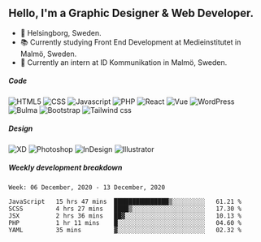 ## Hello, I'm a Graphic Designer & Web Developer.

- 📍 Helsingborg, Sweden.
- 📚 Currently studying Front End Development at Medieinstitutet in Malmö, Sweden.
- 💼 Currently an intern at ID Kommunikation in Malmö, Sweden.

##### Code
![HTML5](https://img.shields.io/badge/HTML-072326.svg?&style=for-the-badge&logo=HTML5&logoColor=white)
![CSS](https://img.shields.io/badge/CSS-072326.svg?&style=for-the-badge&logo=CSS3&logoColor=white)
![Javascript](https://img.shields.io/badge/JavaScript-072326.svg?&style=for-the-badge&logo=Javascript&logoColor=white)
![PHP](https://img.shields.io/badge/PHP-072326.svg?&style=for-the-badge&logo=PHP&logoColor=white)
![React](https://img.shields.io/badge/React-072326.svg?&style=for-the-badge&logo=React&logoColor=white)
![Vue](https://img.shields.io/badge/VUE-072326.svg?&style=for-the-badge&logo=VUE.JS&logoColor=white)
![WordPress](https://img.shields.io/badge/WordPress-072326.svg?&style=for-the-badge&logo=Wordpress&logoColor=white)
![Bulma](https://img.shields.io/badge/Bulma-072326.svg?&style=for-the-badge&logo=Bulma&logoColor=white)
![Bootstrap](https://img.shields.io/badge/Bootstrap-072326.svg?&style=for-the-badge&logo=Bootstrap&logoColor=white)
![Tailwind css](https://img.shields.io/badge/Tailwind_CSS-072326.svg?&style=for-the-badge&logo=Tailwind-css&logoColor=white)


##### Design
![XD](https://img.shields.io/badge/Adobe_XD-072326.svg?&style=for-the-badge&logo=Adobe-XD&logoColor=white)
![Photoshop](https://img.shields.io/badge/Adobe_Photoshop-072326.svg?&style=for-the-badge&logo=Adobe-Photoshop&logoColor=white)
![InDesign](https://img.shields.io/badge/Adobe_InDesign-072326.svg?&style=for-the-badge&logo=Adobe-InDesign&logoColor=white)
![Illustrator](https://img.shields.io/badge/Adobe_Illustrator-072326.svg?&style=for-the-badge&logo=Adobe-Illustrator&logoColor=white)





##### Weekly development breakdown
<!--START_SECTION:waka-->
```text
Week: 06 December, 2020 - 13 December, 2020

JavaScript   15 hrs 47 mins  ███████████████▒░░░░░░░░░   61.21 % 
SCSS         4 hrs 27 mins   ████▒░░░░░░░░░░░░░░░░░░░░   17.30 % 
JSX          2 hrs 36 mins   ██▓░░░░░░░░░░░░░░░░░░░░░░   10.13 % 
PHP          1 hr 11 mins    █░░░░░░░░░░░░░░░░░░░░░░░░   04.60 % 
YAML         35 mins         ▓░░░░░░░░░░░░░░░░░░░░░░░░   02.32 % 
```
<!--END_SECTION:waka-->



<!--
**sofialing/sofialing** is a ✨ _special_ ✨ repository because its `README.md` (this file) appears on your GitHub profile.

Here are some ideas to get you started:

- 🔭 I’m currently working on ...
- 🌱 I’m currently learning ...
- 👯 I’m looking to collaborate on ...
- 🤔 I’m looking for help with ...
- 💬 Ask me about ...
- 📫 How to reach me: ...
- 😄 Pronouns: ...
- ⚡ Fun fact: ...
-->
